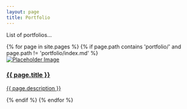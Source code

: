 ```yaml
---
layout: page
title: Portfolio
---
```


List of portfolios...

<div class="card-container">
{% for page in site.pages %}
    {% if page.path contains 'portfolio/' and page.path != 'portfolio/index.md' %}
    <a href="{{ page.url }}">
        <div class="card">
            <img src="/assets/img/{{ page.image }}" alt="Placeholder Image">
            <div class="card-content">
                <h3 class="card-title">{{ page.title }}</h3>
                <p class="card-description">{{ page.description }}</p>
            </div>
        </div>
    </a>
    {% endif %}
{% endfor %}
</div>